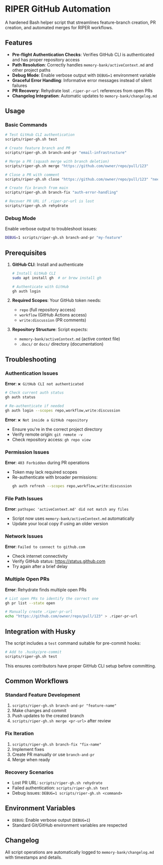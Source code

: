# RIPER GitHub Automation

A hardened Bash helper script that streamlines feature-branch creation, PR creation, and automated merges for RIPER workflows.

## Features

- **Pre-flight Authentication Checks**: Verifies GitHub CLI is authenticated and has proper repository access
- **Path Resolution**: Correctly handles `memory-bank/activeContext.md` and other project paths
- **Debug Mode**: Enable verbose output with `DEBUG=1` environment variable
- **Graceful Error Handling**: Informative error messages instead of silent failures
- **PR Recovery**: Rehydrate lost `.riper-pr-url` references from open PRs
- **Changelog Integration**: Automatic updates to `memory-bank/changelog.md`

## Usage

### Basic Commands

```bash
# Test GitHub CLI authentication
scripts/riper-gh.sh test

# Create feature branch and PR
scripts/riper-gh.sh branch-and-pr "email-infrastructure"

# Merge a PR (squash merge with branch deletion)
scripts/riper-gh.sh merge "https://github.com/owner/repo/pull/123"

# Close a PR with comment
scripts/riper-gh.sh close "https://github.com/owner/repo/pull/123" "needs rework"

# Create fix branch from main
scripts/riper-gh.sh branch-fix "auth-error-handling"

# Recover PR URL if .riper-pr-url is lost
scripts/riper-gh.sh rehydrate
```

### Debug Mode

Enable verbose output to troubleshoot issues:

```bash
DEBUG=1 scripts/riper-gh.sh branch-and-pr "my-feature"
```

## Prerequisites

1. **GitHub CLI**: Install and authenticate

   ```bash
   # Install GitHub CLI
   sudo apt install gh  # or brew install gh

   # Authenticate with GitHub
   gh auth login
   ```

2. **Required Scopes**: Your GitHub token needs:
   - `repo` (full repository access)
   - `workflow` (GitHub Actions access)
   - `write:discussion` (PR comments)

3. **Repository Structure**: Script expects:
   - `memory-bank/activeContext.md` (active context file)
   - `.docs/` or `docs/` directory (documentation)

## Troubleshooting

### Authentication Issues

**Error**: `❌ GitHub CLI not authenticated`

```bash
# Check current auth status
gh auth status

# Re-authenticate if needed
gh auth login --scopes repo,workflow,write:discussion
```

**Error**: `❌ Not inside a GitHub repository`

- Ensure you're in the correct project directory
- Verify remote origin: `git remote -v`
- Check repository access: `gh repo view`

### Permission Issues

**Error**: `403 Forbidden` during PR operations

- Token may lack required scopes
- Re-authenticate with broader permissions:
  ```bash
  gh auth refresh --scopes repo,workflow,write:discussion
  ```

### File Path Issues

**Error**: `pathspec 'activeContext.md' did not match any files`

- Script now uses `memory-bank/activeContext.md` automatically
- Update your local copy if using an older version

### Network Issues

**Error**: `Failed to connect to github.com`

- Check internet connectivity
- Verify GitHub status: https://status.github.com
- Try again after a brief delay

### Multiple Open PRs

**Error**: Rehydrate finds multiple open PRs

```bash
# List open PRs to identify the correct one
gh pr list --state open

# Manually create .riper-pr-url
echo "https://github.com/owner/repo/pull/123" > .riper-pr-url
```

## Integration with Husky

The script includes a `test` command suitable for pre-commit hooks:

```bash
# Add to .husky/pre-commit
scripts/riper-gh.sh test
```

This ensures contributors have proper GitHub CLI setup before committing.

## Common Workflows

### Standard Feature Development

1. `scripts/riper-gh.sh branch-and-pr "feature-name"`
2. Make changes and commit
3. Push updates to the created branch
4. `scripts/riper-gh.sh merge <pr-url>` after review

### Fix Iteration

1. `scripts/riper-gh.sh branch-fix "fix-name"`
2. Implement fixes
3. Create PR manually or use `branch-and-pr`
4. Merge when ready

### Recovery Scenarios

- Lost PR URL: `scripts/riper-gh.sh rehydrate`
- Failed authentication: `scripts/riper-gh.sh test`
- Debug issues: `DEBUG=1 scripts/riper-gh.sh <command>`

## Environment Variables

- `DEBUG`: Enable verbose output (`DEBUG=1`)
- Standard Git/GitHub environment variables are respected

## Changelog

All script operations are automatically logged to `memory-bank/changelog.md` with timestamps and details.
